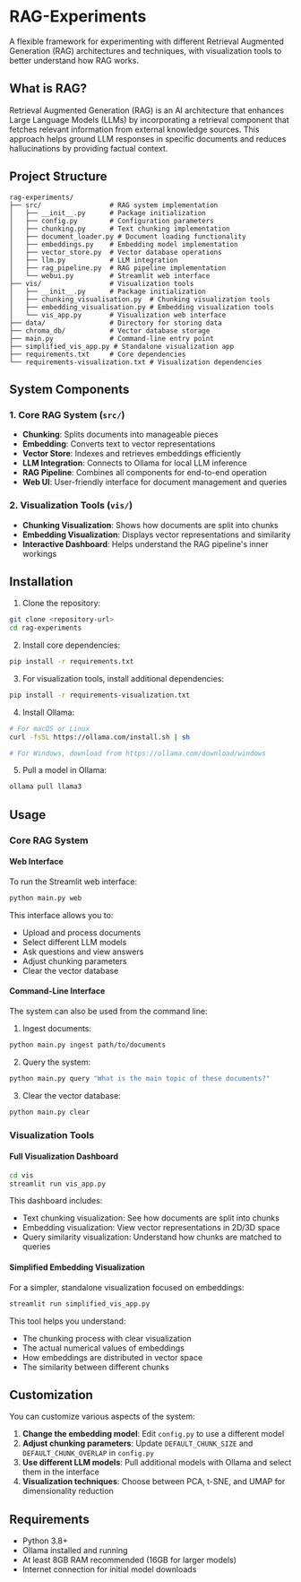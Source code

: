 # RAG-Experiments

A flexible framework for experimenting with different Retrieval Augmented Generation (RAG) architectures and techniques, with visualization tools to better understand how RAG works.

## What is RAG?

Retrieval Augmented Generation (RAG) is an AI architecture that enhances Large Language Models (LLMs) by incorporating a retrieval component that fetches relevant information from external knowledge sources. This approach helps ground LLM responses in specific documents and reduces hallucinations by providing factual context.

## Project Structure

```
rag-experiments/
├── src/                 # RAG system implementation
│   ├── __init__.py      # Package initialization
│   ├── config.py        # Configuration parameters
│   ├── chunking.py      # Text chunking implementation
│   ├── document_loader.py # Document loading functionality
│   ├── embeddings.py    # Embedding model implementation
│   ├── vector_store.py  # Vector database operations
│   ├── llm.py           # LLM integration
│   ├── rag_pipeline.py  # RAG pipeline implementation
│   └── webui.py         # Streamlit web interface
├── vis/                 # Visualization tools
│   ├── __init__.py      # Package initialization
│   ├── chunking_visualisation.py  # Chunking visualization tools
│   ├── embedding_visualisation.py # Embedding visualization tools
│   └── vis_app.py       # Visualization web interface
├── data/                # Directory for storing data
├── chroma_db/           # Vector database storage
├── main.py              # Command-line entry point
├── simplified_vis_app.py # Standalone visualization app
├── requirements.txt     # Core dependencies
└── requirements-visualization.txt # Visualization dependencies
```

## System Components

### 1. Core RAG System (`src/`)

* **Chunking**: Splits documents into manageable pieces
* **Embedding**: Converts text to vector representations
* **Vector Store**: Indexes and retrieves embeddings efficiently
* **LLM Integration**: Connects to Ollama for local LLM inference
* **RAG Pipeline**: Combines all components for end-to-end operation
* **Web UI**: User-friendly interface for document management and queries

### 2. Visualization Tools (`vis/`)

* **Chunking Visualization**: Shows how documents are split into chunks
* **Embedding Visualization**: Displays vector representations and similarity
* **Interactive Dashboard**: Helps understand the RAG pipeline's inner workings

## Installation

1. Clone the repository:
```bash
git clone <repository-url>
cd rag-experiments
```

2. Install core dependencies:
```bash
pip install -r requirements.txt
```

3. For visualization tools, install additional dependencies:
```bash
pip install -r requirements-visualization.txt
```

4. Install Ollama:
```bash
# For macOS or Linux
curl -fsSL https://ollama.com/install.sh | sh

# For Windows, download from https://ollama.com/download/windows
```

5. Pull a model in Ollama:
```bash
ollama pull llama3
```

## Usage

### Core RAG System

#### Web Interface

To run the Streamlit web interface:

```bash
python main.py web
```

This interface allows you to:
- Upload and process documents
- Select different LLM models
- Ask questions and view answers
- Adjust chunking parameters
- Clear the vector database

#### Command-Line Interface

The system can also be used from the command line:

1. Ingest documents:
```bash
python main.py ingest path/to/documents
```

2. Query the system:
```bash
python main.py query "What is the main topic of these documents?"
```

3. Clear the vector database:
```bash
python main.py clear
```

### Visualization Tools

#### Full Visualization Dashboard

```bash
cd vis
streamlit run vis_app.py
```

This dashboard includes:
- Text chunking visualization: See how documents are split into chunks
- Embedding visualization: View vector representations in 2D/3D space
- Query similarity visualization: Understand how chunks are matched to queries

#### Simplified Embedding Visualization

For a simpler, standalone visualization focused on embeddings:

```bash
streamlit run simplified_vis_app.py
```

This tool helps you understand:
- The chunking process with clear visualization
- The actual numerical values of embeddings
- How embeddings are distributed in vector space
- The similarity between different chunks

## Customization

You can customize various aspects of the system:

1. **Change the embedding model**: Edit `config.py` to use a different model
2. **Adjust chunking parameters**: Update `DEFAULT_CHUNK_SIZE` and `DEFAULT_CHUNK_OVERLAP` in `config.py`
3. **Use different LLM models**: Pull additional models with Ollama and select them in the interface
4. **Visualization techniques**: Choose between PCA, t-SNE, and UMAP for dimensionality reduction

## Requirements

- Python 3.8+
- Ollama installed and running
- At least 8GB RAM recommended (16GB for larger models)
- Internet connection for initial model downloads